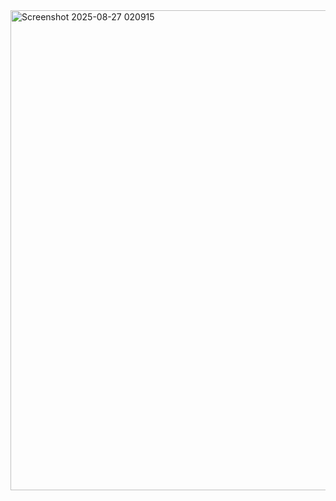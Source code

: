 <img width="1366" height="768" alt="Screenshot 2025-08-27 020915" src="https://github.com/user-attachments/assets/a45fa34d-3637-4d1e-9400-d6a40ad92c5e" />
